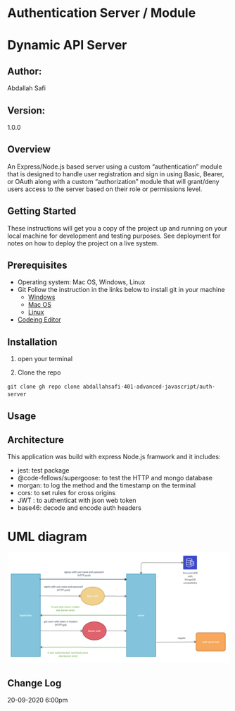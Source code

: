 # Authentication Server / Module


# Dynamic API Server

## Author: 
Abdallah Safi

## Version: 
1.0.0 

## Overview
An Express/Node.js based server using a custom “authentication” module that is designed to handle user registration and sign in using Basic, Bearer, or OAuth along with a custom “authorization” module that will grant/deny users access to the server based on their role or permissions level.

## Getting Started

These instructions will get you a copy of the project up and running on your local machine for development and testing purposes. See deployment for notes on how to deploy the project on a live system.

## Prerequisites

- Operating system: Mac OS, Windows, Linux
- Git
  Follow the instruction in the links below to install git in your machine
  - [Windows](https://git-scm.com/download/win)
  - [Mac OS](https://git-scm.com/download/mac)
  - [Linux](https://git-scm.com/download/linux)
- [Codeing Editor](https://www.wpbeginner.com/showcase/12-best-code-editors-for-mac-and-windows-for-editing-wordpress-files/)

## Installation

1. open your terminal

2. Clone the repo

`git clone gh repo clone abdallahsafi-401-advanced-javascript/auth-server`

## Usage


## Architecture

This application was build with express Node.js framwork and it includes:
- jest: test package
- @code-fellows/supergoose: to test the HTTP and mongo database
- morgan: to log the method and the timestamp on the terminal
- cors: to set rules for cross origins
- JWT : to authenticat with json web token
- base46: decode and encode auth headers

# UML diagram
![image](./assets/auth-server.png)


## Change Log
20-09-2020 6:00pm 

